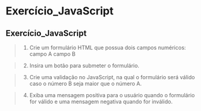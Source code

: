 # Exercício_JavaScript

## Exercício_JavaScript

> 1) Crie um formulário HTML que possua dois campos numéricos:
campo A
campo B

> 2) Insira um botão para submeter o formulário.

> 3) Crie uma validação no JavaScript, na qual o formulário será válido caso o número B seja maior que o número A.

> 4) Exiba uma mensagem positiva para o usuário quando o formulário for válido e uma mensagem negativa quando for inválido.